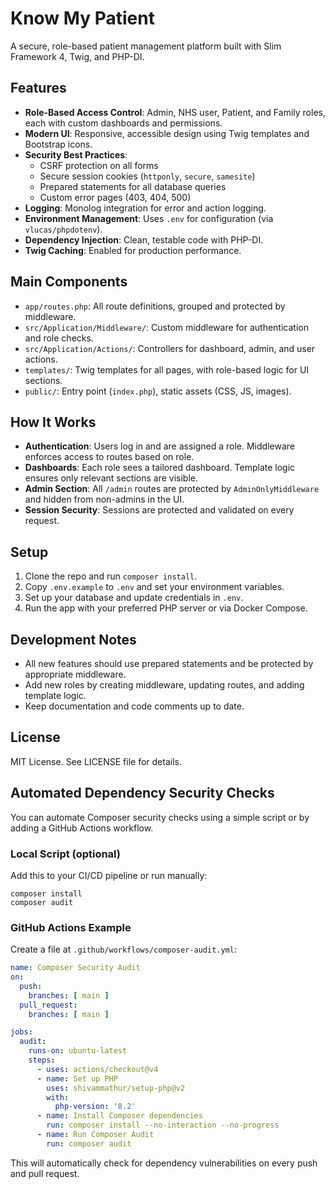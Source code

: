 # Know My Patient

A secure, role-based patient management platform built with Slim Framework 4, Twig, and PHP-DI.

## Features

- **Role-Based Access Control**: Admin, NHS user, Patient, and Family roles, each with custom dashboards and permissions.
- **Modern UI**: Responsive, accessible design using Twig templates and Bootstrap icons.
- **Security Best Practices**:
  - CSRF protection on all forms
  - Secure session cookies (`httponly`, `secure`, `samesite`)
  - Prepared statements for all database queries
  - Custom error pages (403, 404, 500)
- **Logging**: Monolog integration for error and action logging.
- **Environment Management**: Uses `.env` for configuration (via `vlucas/phpdotenv`).
- **Dependency Injection**: Clean, testable code with PHP-DI.
- **Twig Caching**: Enabled for production performance.

## Main Components

- `app/routes.php`: All route definitions, grouped and protected by middleware.
- `src/Application/Middleware/`: Custom middleware for authentication and role checks.
- `src/Application/Actions/`: Controllers for dashboard, admin, and user actions.
- `templates/`: Twig templates for all pages, with role-based logic for UI sections.
- `public/`: Entry point (`index.php`), static assets (CSS, JS, images).

## How It Works

- **Authentication**: Users log in and are assigned a role. Middleware enforces access to routes based on role.
- **Dashboards**: Each role sees a tailored dashboard. Template logic ensures only relevant sections are visible.
- **Admin Section**: All `/admin` routes are protected by `AdminOnlyMiddleware` and hidden from non-admins in the UI.
- **Session Security**: Sessions are protected and validated on every request.

## Setup

1. Clone the repo and run `composer install`.
2. Copy `.env.example` to `.env` and set your environment variables.
3. Set up your database and update credentials in `.env`.
4. Run the app with your preferred PHP server or via Docker Compose.

## Development Notes

- All new features should use prepared statements and be protected by appropriate middleware.
- Add new roles by creating middleware, updating routes, and adding template logic.
- Keep documentation and code comments up to date.

## License

MIT License. See LICENSE file for details.

## Automated Dependency Security Checks

You can automate Composer security checks using a simple script or by adding a GitHub Actions workflow.

### Local Script (optional)
Add this to your CI/CD pipeline or run manually:

```
composer install
composer audit
```

### GitHub Actions Example
Create a file at `.github/workflows/composer-audit.yml`:

```yaml
name: Composer Security Audit
on:
  push:
    branches: [ main ]
  pull_request:
    branches: [ main ]

jobs:
  audit:
    runs-on: ubuntu-latest
    steps:
      - uses: actions/checkout@v4
      - name: Set up PHP
        uses: shivammathur/setup-php@v2
        with:
          php-version: '8.2'
      - name: Install Composer dependencies
        run: composer install --no-interaction --no-progress
      - name: Run Composer Audit
        run: composer audit
```

This will automatically check for dependency vulnerabilities on every push and pull request.

